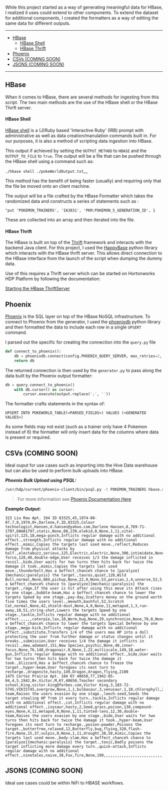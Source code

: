 While this project started as a way of generating meaningful data for HBase, I realized it uses could extend to other components. To extend the dataset for additional components, I created the formatters as a way of editing the same data for different outputs. 

---

<!-- toc -->

- [HBase](#HBase)
  * [HBase Shell](#HBase-Shell)
  * [HBase Thrift](#HBase-Thrift)
- [Phoenix](#Phoenix)
- [CSVs (COMING SOON)](#CSVs-COMING-SOON)
- [JSONS (COMING SOON)](#JSONS-COMING-SOON)

<!-- tocstop -->

---

## HBase
When it comes to HBase, there are several methods for ingesting from this script. The two main methods are the use of the HBase shell or the HBase Thirft server.  


#### HBase Shell
[HBase shell](https://hbase.apache.org/book.html#shell) is a (J)Ruby based 'Interactive Ruby' (IRB) prompt with administrative as well as data creation/manulation commands built in. For our purposes, it is also a method of scripting data ingestion into HBase. 

This output if achieved by setting the `OUTPUT_METHOD` to `HBASE` and the `OUTPUT_TO_FILE` to `True`. The output will be a file that can be pushed through the HBase shell using a command such as: 

`./hbase shell ./pokeWorldOutput.txt`__

This method has the benefit of being faster (usually) and requiring only that the file be moved onto an client machine.

The output will be a file crafted by the HBase Formatter which takes the randomized data and constructs a series of statements such as : 

`"put 'POKEMON_TRAINERS', 'IA3831', 'PKM:POKEMON_5_GENERATION_ID', 1`

These are collected into an array and then iterated into the file. 

#### HBase Thrift

The HBase is built on top of the [Thrift](http://thrift.apache.org/) framework and interacts with the backend Java client. For this project, I used the [HappyBase](https://happybase.readthedocs.io/en/latest/) python library which interacts with the HBase thrift server. This allows direct connection to the HBase interface from the launch of the script when dumping the dummy data. 

Use of this requires a Thrift server which can be started on Hortonworks HDP Platform by following the documentation:

[Starting the HBase ThriftServer](https://docs.cloudera.com/HDPDocuments/HDP2/HDP-2.6.5/bk_command-line-installation/content/ref-2a6efe32-d0e1-4e84-9068-4361b8c36dc8.1.html)

## Phoenix

[Phoenix](https://phoenix.apache.org/index.html) is the SQL layer on top of the HBase NoSQL infrastructure. To connect to Phoenix from the generator, I used the [phoenixdb](https://python-phoenixdb.readthedocs.io/en/latest/) python library and then formatted the data to include each row in a single `UPSERT` command. 

I parsed out the specific for creating the connection into the `query.py` file 

``` python
def connect_to_phoenix():
    db = phoenixdb.connect(config.PHOENIX_QUERY_SERVER, max_retries=2, autocommit=True)
    return db

```

The returned connection is then used by the `generator.py` to pass along the data built by the Phoenix output formatter: 

```python
db = query.connect_to_phoenix()
    with db.cursor() as cursor:
        cursor.execute(output.replace(';', ''))
```

The formatter crafts statements in the syntax of:

`UPSERT INTO POKEWORLD_TABLE(<PARSED_FIELDS>) VALUES (<GENERATED VALUES>)`

As some fields may not exist (such as a trainer only have 4 Pokemon instead of 6) the formatter will only insert data for the columns where data is present or required.

## CSVs (COMING SOON)
Ideal ouput for use cases such as importing into the Hive Data warehouse but can also be used to perform bulk uploads into HBase. 


___Phoenix Bulk Upload using PSQL:___
```bash
/usr/hdp/current/phoenix-client/bin/psql.py -t POKEMON_TRAINERS hbase.server.com:2181/hbase-unsecure pokeWorldOutput.csv
```
> For more information see [Phoenix Documentation Here](https://phoenix.apache.org/bulk_dataload.html)

___Example Output:___
```csv
323 Liu Row Apt. 194 ID 83325,45,1974-08-07,7,8,1974,O+,Darlene,F,ID,83325,Colour technologist,Hansen,d.hansen@yahoo.com,Darlene Hansen,6,769-71-1797,DAHA1797,static,None,60,239,elekid,0,None,1,11,vital-spirit,125,18,mega-punch,Inflicts regular damage with no additional effect.,strength,Inflicts regular damage with no additional effect.,mimic,Copies the targets last used move.,reflect,Reduces damage from physical attacks by half.,electabuzz,serious,125,Electric,electric,None,300,intimidate,None,63,0,None,0,None,1,14,sheer-force,128,40,double-edge,User receives 1/3 the damage inflicted in recoil.,bide,User waits for two turns then hits back for twice the damage it took.,mimic,Copies the targets last used move.,thunderbolt,Has a $effect_chance% chance to [paralyze]{mechanic:paralysis} the target.,tauros,quiet,128,Wild Bull,normal,None,884,pickup,None,22,0,None,53,persian,1,4,unnerve,52,5,thunderbolt,Has a $effect_chance% chance to [paralyze]{mechanic:paralysis} the target.,rage,If the user is hit after using this move its Attack rises by one stage.,bubble-beam,Has a $effect_chance% chance to lower the targets Speed by one stage.,pay-day,Scatters money on the ground worth five times the users level.,meowth,bashful,52,Scratch Cat,normal,None,42,shield-dust,None,4,0,None,11,metapod,1,3,run-away,10,51,string-shot,Lowers the targets Speed by one stage.,tackle,Inflicts regular damage with no additional effect.,,,,,caterpie,lax,10,Worm,bug,None,29,synchronize,None,78,0,None,0,None,1,4,None,151,21,psychic,Has a $effect_chance% chance to lower the targets Special Defense by one stage.,mega-kick,Inflicts regular damage with no additional effect.,substitute,Transfers 1/4 of the users max HP into a doll protecting the user from further damage or status changes until it breaks.,submission,User receives 1/4 the damage it inflicts in recoil.,mew,adamant,151,New Species,psychic,None,40,inner-focus,None,76,148,dragonair,0,None,1,22,multiscale,149,18,water-gun,Inflicts regular damage with no additional effect.,bide,User waits for two turns then hits back for twice the damage it took.,blizzard,Has a $effect_chance% chance to freeze the target.,hyper-beam,User foregoes its next turn to recharge.,dragonite,hasty,149,Dragon,dragon,flying,2100
1475 Cortez Prairie Apt. 184 KY 40650,77,1942-05-04,4,5,1942,B+,Victor,M,KY,40650,Teacher secondary school,King,victor.king@forbes.com,Victor King,3,183-72-5745,VIKI5745,overgrow,None,1,1,bulbasaur,3,venusaur,1,10,chlorophyll,2,59,double-team,Raises the users evasion by one stage.,leech-seed,Seeds the target stealing HP from it every turn.,tackle,Inflicts regular damage with no additional effect.,cut,Inflicts regular damage with no additional effect.,ivysaur,hasty,2,Seed,grass,poison,130,compound-eyes,None,4,11,metapod,0,None,1,11,tinted-lens,12,30,double-team,Raises the users evasion by one stage.,bide,User waits for two turns then hits back for twice the damage it took.,hyper-beam,User foregoes its next turn to recharge.,poison-powder,Poisons the target.,butterfree,relaxed,12,Butterfly,bug,flying,320,flash-fire,None,15,37,vulpix,0,None,1,11,drought,38,58,mimic,Copies the targets last used move.,body-slam,Has a $effect_chance% chance to [paralyze]{mechanic:paralysis} the target.,toxic,Badly poisons the target inflicting more damage every turn.,quick-attack,Inflicts regular damage with no additional effect.,ninetales,naive,38,Fox,fire,None,199,,,,,,,,,,,,,,,,,,,,,,,,,,,,,,,,,,,,,,,,,,,,,,,,,,,,,,,,,,,,,,,,,,,,,,,,,,,,,,,,,
```

## JSONS (COMING SOON)
Ideal use cases could be within NiFi to HBASE workflows.